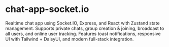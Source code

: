 # chat-app-socket.io
Realtime chat app using Socket.IO, Express, and React with Zustand state management. Supports private chats, group creation &amp; joining, broadcast to all users, and online user tracking. Features toast notifications, responsive UI with Tailwind + DaisyUI, and modern full-stack integration.
